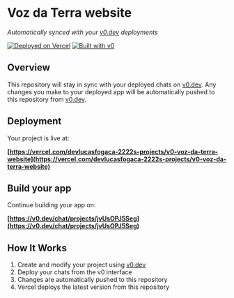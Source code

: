 # Voz da Terra website

*Automatically synced with your [v0.dev](https://v0.dev) deployments*

[![Deployed on Vercel](https://img.shields.io/badge/Deployed%20on-Vercel-black?style=for-the-badge&logo=vercel)](https://vercel.com/devlucasfogaca-2222s-projects/v0-voz-da-terra-website)
[![Built with v0](https://img.shields.io/badge/Built%20with-v0.dev-black?style=for-the-badge)](https://v0.dev/chat/projects/jvUsOPJ5Seg)

## Overview

This repository will stay in sync with your deployed chats on [v0.dev](https://v0.dev).
Any changes you make to your deployed app will be automatically pushed to this repository from [v0.dev](https://v0.dev).

## Deployment

Your project is live at:

**[https://vercel.com/devlucasfogaca-2222s-projects/v0-voz-da-terra-website](https://vercel.com/devlucasfogaca-2222s-projects/v0-voz-da-terra-website)**

## Build your app

Continue building your app on:

**[https://v0.dev/chat/projects/jvUsOPJ5Seg](https://v0.dev/chat/projects/jvUsOPJ5Seg)**

## How It Works

1. Create and modify your project using [v0.dev](https://v0.dev)
2. Deploy your chats from the v0 interface
3. Changes are automatically pushed to this repository
4. Vercel deploys the latest version from this repository